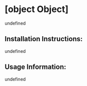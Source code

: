 # [object Object]

  undefined
  
  ## Installation Instructions: 
  
  undefined
  
  ## Usage Information: 
  
  undefined